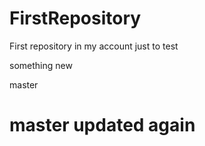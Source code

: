 FirstRepository
===============

First repository in my account just to test

something new

master

master updated again
=====================
